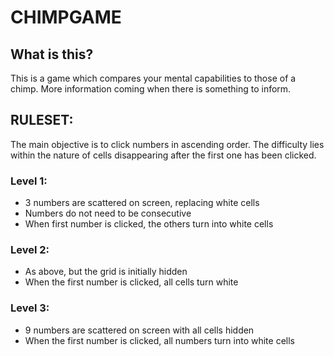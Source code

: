 # CHIMPGAME

## What is this?
This is a game which compares your mental capabilities to those of a chimp. More information coming when there is something to inform.

## RULESET:

The main objective is to click numbers in ascending order. The difficulty lies within the nature of cells disappearing after the first one has been clicked.

### Level 1:
- 3 numbers are scattered on screen, replacing white cells
- Numbers do not need to be consecutive
- When first number is clicked, the others turn into white cells

### Level 2:
- As above, but the grid is initially hidden
- When the first number is clicked, all cells turn white

### Level 3:
- 9 numbers are scattered on screen with all cells hidden
- When the first number is clicked, all numbers turn into white cells